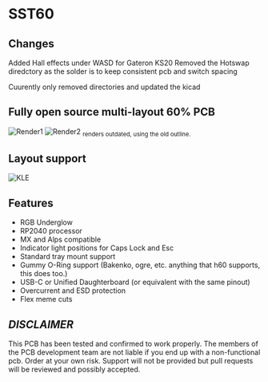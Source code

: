 # SST60

## Changes
Added Hall effects under WASD for Gateron KS20
Removed the Hotswap diredctory as the solder is to keep consistent pcb and switch spacing

Cuurently only removed directories and updated the kicad

## Fully open source multi-layout 60% PCB
![Render1](https://github.com/dededecline/SST60/blob/main/Images/Render-Top.png)
![Render2](https://github.com/dededecline/SST60/blob/main/Images/Render-Back.png)
<sub> renders outdated, using the old outline. </sub>

## Layout support
![KLE](https://github.com/dededecline/SST60/blob/main/Images/Layout-KLE.png)

## Features
- RGB Underglow
- RP2040 processor
- MX and Alps compatible
- Indicator light positions for Caps Lock and Esc
- Standard tray mount support
- Gummy O-Ring support (Bakenko, ogre, etc. anything that h60 supports, this does too.)
- USB-C or Unified Daughterboard (or equivalent with the same pinout)
- Overcurrent and ESD protection
- Flex meme cuts

## ***DISCLAIMER***
This PCB has been tested and confirmed to work properly. The members of the PCB development team are not liable if you end up with a non-functional pcb. Order at your own risk. Support will not be provided but pull requests will be reviewed and possibly accepted.
